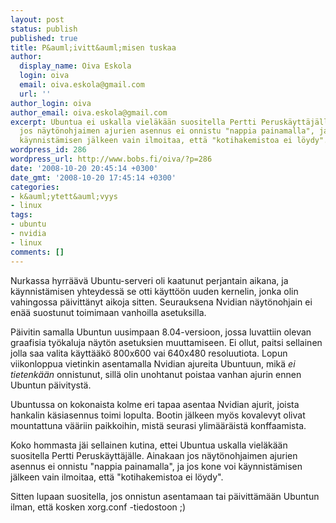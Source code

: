 ```yaml
---
layout: post
status: publish
published: true
title: P&auml;ivitt&auml;misen tuskaa
author:
  display_name: Oiva Eskola
  login: oiva
  email: oiva.eskola@gmail.com
  url: ''
author_login: oiva
author_email: oiva.eskola@gmail.com
excerpt: Ubuntua ei uskalla vieläkään suositella Pertti Peruskäyttäjälle. Ainakaan
  jos näytönohjaimen ajurien asennus ei onnistu "nappia painamalla", ja jos kone voi
  käynnistämisen jälkeen vain ilmoitaa, että "kotihakemistoa ei löydy".
wordpress_id: 286
wordpress_url: http://www.bobs.fi/oiva/?p=286
date: '2008-10-20 20:45:14 +0300'
date_gmt: '2008-10-20 17:45:14 +0300'
categories:
- k&auml;ytett&auml;vyys
- linux
tags:
- ubuntu
- nvidia
- linux
comments: []
---
```

<p>Nurkassa hyrr&auml;&auml;v&auml; Ubuntu-serveri oli kaatunut perjantain aikana, ja k&auml;ynnist&auml;misen yhteydess&auml; se otti k&auml;ytt&ouml;&ouml;n uuden kernelin, jonka olin vahingossa p&auml;ivitt&auml;nyt aikoja sitten. Seurauksena Nvidian n&auml;yt&ouml;nohjain ei en&auml;&auml; suostunut toimimaan vanhoilla asetuksilla.</p>
<p>P&auml;ivitin samalla Ubuntun uusimpaan 8.04-versioon, jossa luvattiin olevan graafisia ty&ouml;kaluja n&auml;yt&ouml;n asetuksien muuttamiseen. Ei ollut, paitsi sellainen jolla saa valita k&auml;ytt&auml;&auml;k&ouml; 800x600 vai 640x480 resoluutiota. Lopun viikonloppua vietinkin asentamalla Nvidian ajureita Ubuntuun, mik&auml; <em>ei tietenk&auml;&auml;n</em> onnistunut, sill&auml; olin unohtanut poistaa vanhan ajurin ennen Ubuntun p&auml;ivityst&auml;.</p>
<p>Ubuntussa on kokonaista kolme eri tapaa asentaa Nvidian ajurit, joista hankalin k&auml;siasennus toimi lopulta. Bootin j&auml;lkeen my&ouml;s kovalevyt olivat mountattuna v&auml;&auml;riin paikkoihin, mist&auml; seurasi ylim&auml;&auml;r&auml;ist&auml; konffaamista.</p>
<p>Koko hommasta j&auml;i sellainen kutina, ettei Ubuntua uskalla viel&auml;k&auml;&auml;n suositella Pertti Perusk&auml;ytt&auml;j&auml;lle. Ainakaan jos n&auml;yt&ouml;nohjaimen ajurien asennus ei onnistu "nappia painamalla", ja jos kone voi k&auml;ynnist&auml;misen j&auml;lkeen vain ilmoitaa, ett&auml; "kotihakemistoa ei l&ouml;ydy".</p>
<p>Sitten lupaan suositella, jos onnistun asentamaan tai p&auml;ivitt&auml;m&auml;&auml;n Ubuntun ilman, ett&auml; kosken xorg.conf -tiedostoon ;)</p>
